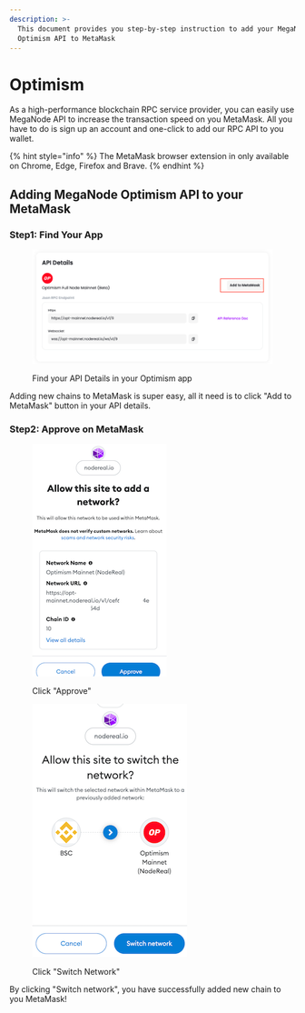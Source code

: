 ```yaml
---
description: >-
  This document provides you step-by-step instruction to add your MegaNode
  Optimism API to MetaMask
---
```


# Optimism

As a high-performance blockchain RPC service provider, you can easily use MegaNode API to increase the transaction speed on you MetaMask. All you have to do is sign up an account and one-click to add our RPC API to you wallet.

{% hint style="info" %}
The MetaMask browser extension in only available on Chrome, Edge, Firefox and Brave.
{% endhint %}

## Adding MegaNode Optimism API to your MetaMask

### Step1: Find Your App

<figure><img src="../../.gitbook/assets/Screen Shot 2022-09-09 at 15.12.06.png" alt=""><figcaption><p>Find your API Details in your Optimism app</p></figcaption></figure>

Adding new chains to MetaMask is super easy, all it need is to click "Add to MetaMask" button in your API details.

### Step2: Approve on MetaMask

<figure><img src="../../.gitbook/assets/Screen Shot 2022-09-09 at 11.01.49.png" alt=""><figcaption><p>Click "Approve"</p></figcaption></figure>

<figure><img src="../../.gitbook/assets/Screen Shot 2022-09-09 at 15.16.53.png" alt=""><figcaption><p>Click "Switch Network"</p></figcaption></figure>



By clicking "Switch network", you have successfully added new chain to you MetaMask!

